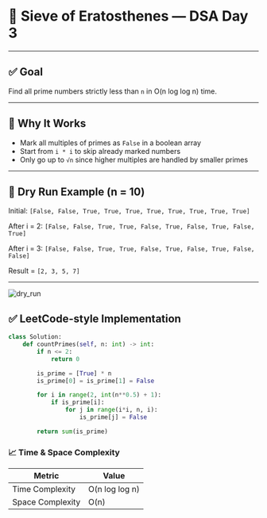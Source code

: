 # 🔢 Sieve of Eratosthenes — DSA Day 3

---

## ✅ Goal

Find all prime numbers strictly less than `n` in O(n log log n) time.

---

## 🧠 Why It Works

- Mark all multiples of primes as `False` in a boolean array
- Start from `i * i` to skip already marked numbers
- Only go up to `√n` since higher multiples are handled by smaller primes

---

## 🧾 Dry Run Example (n = 10)

Initial:
`[False, False, True, True, True, True, True, True, True, True]`

After i = 2:
`[False, False, True, True, False, True, False, True, False, True]`

After i = 3:
`[False, False, True, True, False, True, False, True, False, False]`

Result = `[2, 3, 5, 7]`

---

![dry_run](https://github.com/user-attachments/assets/7d49991f-b695-4248-a316-54d88a710d81)


## ✅ LeetCode-style Implementation

```python
class Solution:
    def countPrimes(self, n: int) -> int:
        if n <= 2:
            return 0

        is_prime = [True] * n
        is_prime[0] = is_prime[1] = False

        for i in range(2, int(n**0.5) + 1):
            if is_prime[i]:
                for j in range(i*i, n, i):
                    is_prime[j] = False

        return sum(is_prime)
```

### 📈 Time & Space Complexity

| Metric           | Value          |
| ---------------- | -------------- |
| Time Complexity  | O(n log log n) |
| Space Complexity | O(n)           |
